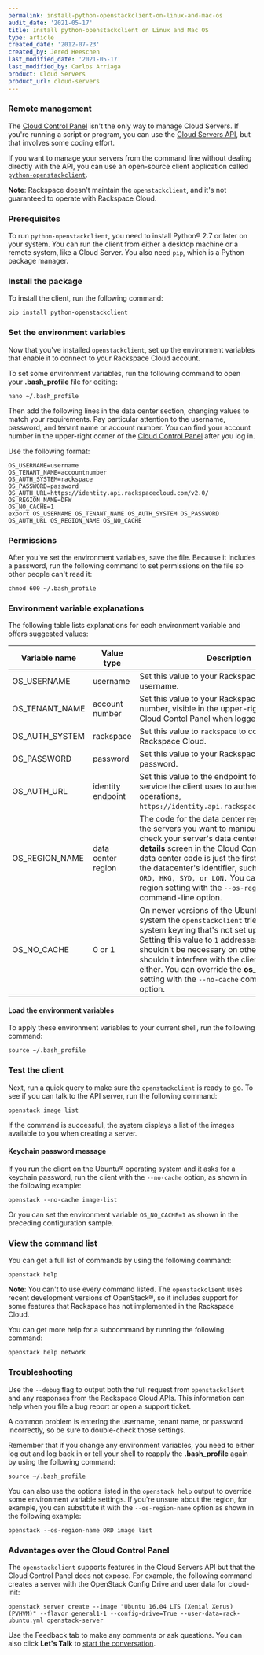 ```yaml
---
permalink: install-python-openstackclient-on-linux-and-mac-os
audit_date: '2021-05-17'
title: Install python-openstackclient on Linux and Mac OS
type: article
created_date: '2012-07-23'
created_by: Jered Heeschen
last_modified_date: '2021-05-17'
last_modified_by: Carlos Arriaga
product: Cloud Servers
product_url: cloud-servers
---
```


### Remote management

The [Cloud Control Panel](https://login.rackspace.com) isn't the only way to
manage Cloud Servers. If you're running a script or program, you can use the
[Cloud Servers API](https://docs.rackspace.com/docs/cloud-servers/v2/developer-guide/),
but that involves some coding effort.

If you want to manage your servers from the command line without dealing
directly with the API, you can use an open-source client application
called [`python-openstackclient`](https://pypi.python.org/pypi/python-openstackclient/).

**Note**: Rackspace doesn't maintain the `openstackclient`, and it's not
guaranteed to operate with Rackspace Cloud.

### Prerequisites

To run `python-openstackclient`, you need to install Python&reg; 2.7 or later on
your system. You can run the client from either a desktop machine or
a remote system, like a Cloud Server. You also need `pip`, which is a
Python package manager.

### Install the package

To install the client, run the following command:

    pip install python-openstackclient

### Set the environment variables

Now that you've installed `openstackclient`, set up the environment variables that
enable it to connect to your Rackspace Cloud account.

To set some environment variables, run the following command to open your
**.bash_profile** file for editing:

    nano ~/.bash_profile

Then add the following lines in the data center section, changing values to
match your requirements. Pay particular attention to the username, password,
and tenant name or account number. You can find your account number
in the upper-right corner of the [Cloud Control Panel](https://login.rackspace.com)
after you log in.

Use the following format:

    OS_USERNAME=username
    OS_TENANT_NAME=accountnumber
    OS_AUTH_SYSTEM=rackspace
    OS_PASSWORD=password
    OS_AUTH_URL=https://identity.api.rackspacecloud.com/v2.0/
    OS_REGION_NAME=DFW
    OS_NO_CACHE=1
    export OS_USERNAME OS_TENANT_NAME OS_AUTH_SYSTEM OS_PASSWORD OS_AUTH_URL OS_REGION_NAME OS_NO_CACHE


### Permissions

After you've set the environment variables, save the file. Because
it includes a password, run the following command to set permissions on
the file so other people can't read it:

    chmod 600 ~/.bash_profile

### Environment variable explanations

The following table lists explanations for each environment variable and
offers suggested values:

| Variable name | Value type | Description |
| --- | ---  |--- |
| OS\_USERNAME | username | Set this value to your Rackspace Cloud account username. |
| OS\_TENANT\_NAME | account number | Set this value to your Rackspace Cloud account number, visible in the upper-right corner of the Cloud Contol Panel when logged in. |
| OS\_AUTH\_SYSTEM | rackspace | Set this value to `rackspace` to connect to the Rackspace Cloud. |
| OS\_PASSWORD     | password | Set this value to your Rackspace Cloud account password. |
| OS\_AUTH\_URL    | identity endpoint   | Set this value to the endpoint for the Identity service the client uses to authenticate for API operations,  `https://identity.api.rackspacecloud.com/v2.0`. |
| OS\_REGION\_NAME | data center region  | The code for the data center region containing the servers you want to manipulate. You can check your server's data center by checking its **details** screen in the Cloud Control Panel. The data center code is just the first three letters of the datacenter's identifier, such as `DFW, IAD, ORD, HKG, SYD, or LON.` You can override the region setting with the `--os-region-name` command-line option. |
| OS\_NO\_CACHE | 0 or 1 | On newer versions of the Ubuntu&reg; operating system the `openstackclient` tries to use a system keyring that's not set up on servers. Setting this value to `1` addresses the issue. It shouldn't be necessary on other systems, and it shouldn't interfere with the client's operations either. You can override the **os\_no\_cache** setting with the `--no-cache` command-line option. |

#### Load the environment variables

To apply these environment variables to your current shell, run the following
command:

    source ~/.bash_profile

### Test the client

Next, run a quick query to make sure the `openstackclient` is ready to go.
To see if you can talk to the API server, run the following command:

    openstack image list

If the command is successful, the system displays a list of the images available
to you when creating a server.

#### Keychain password message

If you run the client on the Ubuntu&reg; operating system and it asks for a
keychain password, run the client with the  `--no-cache` option, as shown in
the following example:

    openstack --no-cache image-list

Or you can set the environment variable `OS_NO_CACHE=1` as shown in
the preceding configuration sample.

### View the command list

You can get a full list of commands by using the following command:

    openstack help

**Note**: You can't to use every command listed. The `openstackclient` uses
recent development versions of OpenStack&reg;, so it includes support for
some features that Rackspace has not implemented in the Rackspace Cloud.

You can get more help for a subcommand by running the following command:

    openstack help network

### Troubleshooting

Use the `--debug` flag to output both the full request from `openstackclient`
and any responses from the Rackspace Cloud APIs. This information can help
when you file a bug report or open a support ticket.

A common problem is entering the username, tenant name, or password
incorrectly, so be sure to double-check those settings.

Remember that if you change any environment variables, you need to
either log out and log back in or tell your shell to reapply the
**.bash_profile** again by using the following command:

    source ~/.bash_profile

You can also use the options listed in the `openstack help` output
to override some environment variable settings. If you're unsure about
the region, for example, you can substitute it with the
`--os-region-name` option as shown in the following example:

    openstack --os-region-name ORD image list

### Advantages over the Cloud Control Panel

The `openstackclient` supports features in the Cloud Servers API but that the
Cloud Control Panel does not expose. For example, the following command creates
a server with the OpenStack Config Drive and user data for cloud-init:

    openstack server create --image "Ubuntu 16.04 LTS (Xenial Xerus) (PVHVM)" --flavor general1-1 --config-drive=True --user-data=rack-ubuntu.yml openstack-server

Use the Feedback tab to make any comments or ask questions. You can also click
**Let's Talk** to [start the conversation](https://www.rackspace.com/). 
